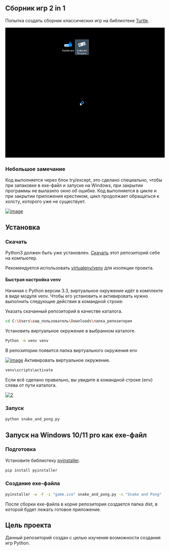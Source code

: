 ## Сборник игр 2 in 1 

Попытка создать сборник классических игр на библиотеке [Turtle](https://docs.python.org/3/library/turtle.html).

![demo](Demo.gif)

### Небольшое замечание

Код выполняется через блок try/except, это сделано специально, чтобы при запаковке в 
exe-файл и запуске на Windows, при закрытии программы не вылазило окно об ошибке. Код
выполняется в цикле и при закрытии приложения крестиком, цикл продолжает обращаться
к холсту, которого уже не существует.

<a href="https://imgbb.com/"><img src="https://i.ibb.co/mJQC0vx/image.png" alt="image" border="0"></a>

## Установка

### Скачать

Python3 должен быть уже установлен.
[Скачать](https://github.com/Araime/snake_and_pong/archive/master.zip) этот репозиторий себе на компьютер.

Рекомендуется использовать [virtualenv/venv](https://docs.python.org/3/library/venv.html)
для изоляции проекта.

#### Быстрая настройка venv

Начиная с Python версии 3.3, виртуальное окружение идёт в комплекте в виде модуля
venv. Чтобы его установить и активировать нужно выполнить следующие действия в
командной строке:  

Указать скачанный репозиторий в качестве каталога.
```sh
cd C:\Users\ваш_пользователь\Downloads\папка_репозитория
```
Установить виртуальное окружение в выбранном каталоге.
```sh
Python -m venv venv
```
В репозитории появится папка виртуального окружения env  

<a href="https://imgbb.com/"><img src="https://i.ibb.co/D55cLVF/image.png" alt="image" border="0"></a>
Активировать виртуальное окружение.
```sh
venv\scripts\activate
```
Если всё сделано правильно, вы увидите в командной строке (env) слева от пути 
каталога.  

<a href="https://imgbb.com/"><img src="https://i.ibb.co/MZ72r22/2.png" alt="2" border="0"></a>

### Запуск

```sh
python snake_and_pong.py
```

## Запуск на Windows 10/11 pro как exe-файл

### Подготовка

Установите библиотеку [pyinstaller](https://pypi.org/project/pyinstaller/).

```sh
pip install pyinstaller
```

### Создание exe-файла

```sh
pyinstaller -w -F -i "game.ico" snake_and_pong.py -n "Snake and Pong"
```
После сборки exe-файла в корне репозитория создается папка dist, в которой будет
лежать готовое приложение.

## Цель проекта

Данный репозиторий создан с целью изучения возможности создания игр Python.
